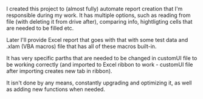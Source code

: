 I created this project to (almost fully) automate report creation that I'm responsible during my work.
It has multiple options, such as reading from file (with deleting it from drive after), comparing info, hightligting cells that are needed to be filled etc.

Later I'll provide Excel report that goes with that with some test data and .xlam (VBA macros) file that has all of these macros built-in.

It has very specific parths that are needed to be changed in customUI file to be working correctly (and imported to Excel ribbon to work - customUI file after importing creates new tab in ribbon).

It isn't done by any means, constantly upgrading and optimizing it, as well as adding new functions when needed.
